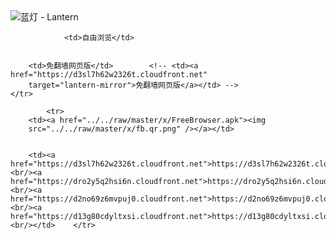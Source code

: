 

<img src="../../raw/master/x/8e0a2b81.c82003be.LanternYellow2.png" alt="蓝灯 - Lantern"/>
<table>
    <tr>
                
                <td>自由浏览</td>
        
        
        <td>免翻墙网页版</td>        <!-- <td><a href="https://d3sl7h62w2326t.cloudfront.net"
        target="lantern-mirror">免翻墙网页版</a></td> -->
    </tr>
    
            <tr>
        <td><a href="../../raw/master/x/FreeBrowser.apk"><img
        src="../../raw/master/x/fb.qr.png" /></a></td>

        
        <td><a href="https://d3sl7h62w2326t.cloudfront.net">https://d3sl7h62w2326t.cloudfront.net</a><br/><a href="https://dro2y5q2hsi6n.cloudfront.net">https://dro2y5q2hsi6n.cloudfront.net</a><br/><a href="https://d2no69z6mvpuj0.cloudfront.net">https://d2no69z6mvpuj0.cloudfront.net</a><br/><a href="https://d13g80cdyltxsi.cloudfront.net">https://d13g80cdyltxsi.cloudfront.net</a><br/></td>    </tr>
</table>
